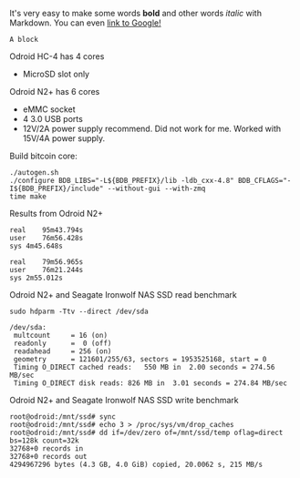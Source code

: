 It's very easy to make some words **bold** and other words *italic* with Markdown. You can even [link to Google!](http://google.com)

```
A block
```

Odroid HC-4 has 4 cores
 - MicroSD slot only

Odroid N2+ has 6 cores
 - eMMC socket
 - 4 3.0 USB ports
 - 12V/2A power supply recommend.  Did not work for me.  Worked with 15V/4A power supply.

Build bitcoin core:
```
./autogen.sh
./configure BDB_LIBS="-L${BDB_PREFIX}/lib -ldb_cxx-4.8" BDB_CFLAGS="-I${BDB_PREFIX}/include" --without-gui --with-zmq
time make
```
Results from Odroid N2+
```
real	95m43.794s
user	76m56.428s
sys	4m45.648s

real	79m56.965s
user	76m21.244s
sys	2m55.012s
```

Odroid N2+ and Seagate Ironwolf NAS SSD read benchmark
```
sudo hdparm -Ttv --direct /dev/sda

/dev/sda:
 multcount     = 16 (on)
 readonly      =  0 (off)
 readahead     = 256 (on)
 geometry      = 121601/255/63, sectors = 1953525168, start = 0
 Timing O_DIRECT cached reads:   550 MB in  2.00 seconds = 274.56 MB/sec
 Timing O_DIRECT disk reads: 826 MB in  3.01 seconds = 274.84 MB/sec
 ```
 
 Odroid N2+ and Seagate Ironwolf NAS SSD write benchmark
 ```
root@odroid:/mnt/ssd# sync
root@odroid:/mnt/ssd# echo 3 > /proc/sys/vm/drop_caches
root@odroid:/mnt/ssd# dd if=/dev/zero of=/mnt/ssd/temp oflag=direct bs=128k count=32k
32768+0 records in
32768+0 records out
4294967296 bytes (4.3 GB, 4.0 GiB) copied, 20.0062 s, 215 MB/s
```
